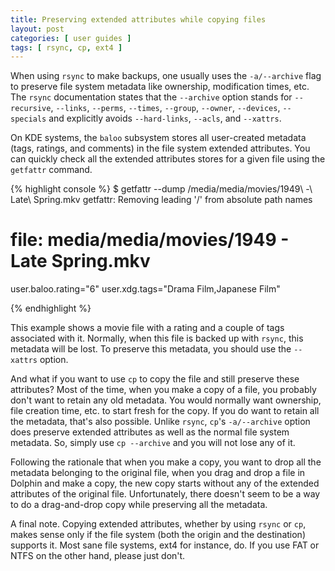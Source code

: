```yaml
---
title: Preserving extended attributes while copying files
layout: post
categories: [ user guides ]
tags: [ rsync, cp, ext4 ]
---
```


When using `rsync` to make backups, one usually uses the `-a/--archive` flag to preserve file system metadata like ownership, modification times, etc.
The `rsync` documentation states that the `--archive` option stands for `--recursive`, `--links`, `--perms`, `--times`, `--group`, `--owner`, `--devices`, `--specials` and explicitly avoids `--hard-links`, `--acls`, and `--xattrs`.

On KDE systems, the `baloo` subsystem stores all user-created metadata (tags, ratings, and comments) in the file system extended attributes.
You can quickly check all the extended attributes stores for a given file using the `getfattr` command.

{% highlight console %}
$ getfattr --dump /media/media/movies/1949\ -\ Late\ Spring.mkv
getfattr: Removing leading '/' from absolute path names
# file: media/media/movies/1949 - Late Spring.mkv
user.baloo.rating="6"
user.xdg.tags="Drama Film,Japanese Film"

{% endhighlight %}

This example shows a movie file with a rating and a couple of tags associated with it.
Normally, when this file is backed up with `rsync`, this metadata will be lost.
To preserve this metadata, you should use the `--xattrs` option.

And what if you want to use `cp` to copy the file and still preserve these attributes?
Most of the time, when you make a copy of a file, you probably don't want to retain any old metadata.
You would normally want ownership, file creation time, etc. to start fresh for the copy.
If you do want to retain all the metadata, that's also possible.
Unlike `rsync`, `cp`'s `-a/--archive` option does preserve extended attributes as well as the normal file system metadata.
So, simply use `cp --archive` and you will not lose any of it.

Following the rationale that when you make a copy, you want to drop all the metadata belonging to the original file, when you drag and drop a file in Dolphin and make a copy, the new copy starts without any of the extended attributes of the original file.
Unfortunately, there doesn't seem to be a way to do a drag-and-drop copy while preserving all the metadata.

A final note.
Copying extended attributes, whether by using `rsync` or `cp`, makes sense only if the file system (both the origin and the destination) supports it.
Most sane file systems, ext4 for instance, do.
If you use FAT or NTFS on the other hand, please just don't.

